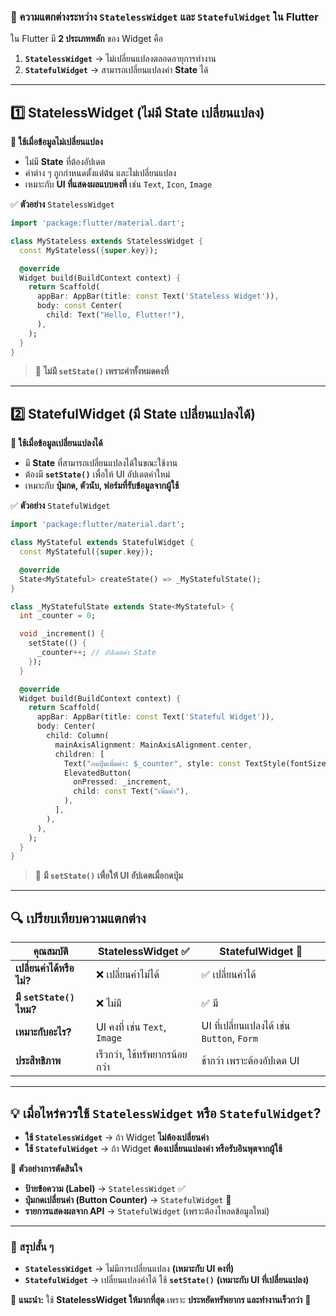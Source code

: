 ### **📌 ความแตกต่างระหว่าง `StatelessWidget` และ `StatefulWidget` ใน Flutter**
ใน Flutter มี **2 ประเภทหลัก** ของ Widget คือ  
1. **`StatelessWidget`** → ไม่เปลี่ยนแปลงตลอดอายุการทำงาน  
2. **`StatefulWidget`** → สามารถเปลี่ยนแปลงค่า **State** ได้  

---

## **1️⃣ StatelessWidget (ไม่มี State เปลี่ยนแปลง)**
**🔹 ใช้เมื่อข้อมูลไม่เปลี่ยนแปลง**  
- ไม่มี **State** ที่ต้องอัปเดต  
- ค่าต่าง ๆ ถูกกำหนดตั้งแต่ต้น และไม่เปลี่ยนแปลง  
- เหมาะกับ **UI ที่แสดงผลแบบคงที่** เช่น `Text`, `Icon`, `Image`  

✅ **ตัวอย่าง** `StatelessWidget`
```dart
import 'package:flutter/material.dart';

class MyStateless extends StatelessWidget {
  const MyStateless({super.key});

  @override
  Widget build(BuildContext context) {
    return Scaffold(
      appBar: AppBar(title: const Text('Stateless Widget')),
      body: const Center(
        child: Text("Hello, Flutter!"),
      ),
    );
  }
}
```
> 📌 **ไม่มี `setState()` เพราะค่าทั้งหมดคงที่**

---

## **2️⃣ StatefulWidget (มี State เปลี่ยนแปลงได้)**
**🔹 ใช้เมื่อข้อมูลเปลี่ยนแปลงได้**  
- มี **State** ที่สามารถเปลี่ยนแปลงได้ในขณะใช้งาน  
- ต้องมี **`setState()`** เพื่อให้ UI อัปเดตค่าใหม่  
- เหมาะกับ **ปุ่มกด, ตัวนับ, ฟอร์มที่รับข้อมูลจากผู้ใช้**  

✅ **ตัวอย่าง** `StatefulWidget`
```dart
import 'package:flutter/material.dart';

class MyStateful extends StatefulWidget {
  const MyStateful({super.key});

  @override
  State<MyStateful> createState() => _MyStatefulState();
}

class _MyStatefulState extends State<MyStateful> {
  int _counter = 0;

  void _increment() {
    setState(() {
      _counter++; // อัปเดตค่า State
    });
  }

  @override
  Widget build(BuildContext context) {
    return Scaffold(
      appBar: AppBar(title: const Text('Stateful Widget')),
      body: Center(
        child: Column(
          mainAxisAlignment: MainAxisAlignment.center,
          children: [
            Text("กดปุ่มเพิ่มค่า: $_counter", style: const TextStyle(fontSize: 20)),
            ElevatedButton(
              onPressed: _increment,
              child: const Text("เพิ่มค่า"),
            ),
          ],
        ),
      ),
    );
  }
}
```
> 📌 **มี `setState()` เพื่อให้ UI อัปเดตเมื่อกดปุ่ม**

---

## **🔍 เปรียบเทียบความแตกต่าง**
| **คุณสมบัติ**         | **StatelessWidget** ✅ | **StatefulWidget** 🔄 |
|-----------------|-------------------|-----------------|
| **เปลี่ยนค่าได้หรือไม่?** | ❌ เปลี่ยนค่าไม่ได้ | ✅ เปลี่ยนค่าได้ |
| **มี `setState()` ไหม?** | ❌ ไม่มี | ✅ มี |
| **เหมาะกับอะไร?** | UI คงที่ เช่น `Text`, `Image` | UI ที่เปลี่ยนแปลงได้ เช่น `Button`, `Form` |
| **ประสิทธิภาพ** | เร็วกว่า, ใช้ทรัพยากรน้อยกว่า | ช้ากว่า เพราะต้องอัปเดต UI |

---

## **💡 เมื่อไหร่ควรใช้ `StatelessWidget` หรือ `StatefulWidget`?**
- **ใช้ `StatelessWidget`** → ถ้า Widget **ไม่ต้องเปลี่ยนค่า**  
- **ใช้ `StatefulWidget`** → ถ้า Widget **ต้องเปลี่ยนแปลงค่า หรือรับอินพุตจากผู้ใช้**  

🎯 **ตัวอย่างการตัดสินใจ**
- **ป้ายข้อความ (Label)** → `StatelessWidget` ✅  
- **ปุ่มกดเปลี่ยนค่า (Button Counter)** → `StatefulWidget` 🔄  
- **รายการแสดงผลจาก API** → `StatefulWidget` (เพราะต้องโหลดข้อมูลใหม่)  

---

### **🚀 สรุปสั้น ๆ**
- **`StatelessWidget`** → ไม่มีการเปลี่ยนแปลง **(เหมาะกับ UI คงที่)**  
- **`StatefulWidget`** → เปลี่ยนแปลงค่าได้ ใช้ **`setState()`** **(เหมาะกับ UI ที่เปลี่ยนแปลง)**  

📢 **แนะนำ:** ใช้ **StatelessWidget ให้มากที่สุด** เพราะ **ประหยัดทรัพยากร และทำงานเร็วกว่า** 🎯